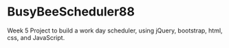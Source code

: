 # BusyBeeScheduler88
Week 5 Project to build a work day scheduler, using jQuery, bootstrap, html, css, and JavaScript.


